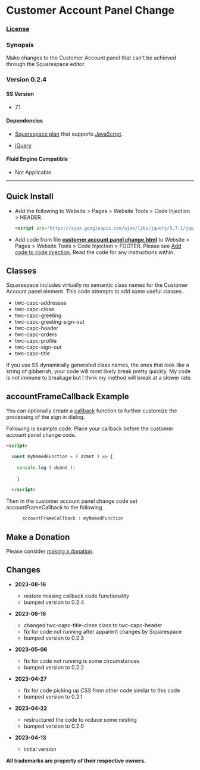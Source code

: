 # Customer Account Panel Change

### [License][1]
    
### Synopsis

Make changes to the Customer Account panel that can't be achieved through the
Squarespace editor.

### Version 0.2.4

#### SS Version

  * 7.1

#### Dependencies

  * [Squarespace plan][2] that supports [JavaScript][3].
  
  * [jQuery][4]

#### Fluid Engine Compatible

  * Not Applicable

---

## Quick Install

* Add the following to Website > Pages > Website Tools > Code Injection >
  HEADER.
  
  ```html
  <script src="https://ajax.googleapis.com/ajax/libs/jquery/3.7.1/jquery.min.js"></script>
  ```
  
* Add code from file **[customer account panel change.html][5]** to Website >
  Pages > Website Tools > Code Injection > FOOTER. Please see [Add code to code
  injection][6]. Read the code for any instructions within.

## Classes

Squarespace includes virtually no semantic class names for the Customer Account
panel element. This code attempts to add some useful classes.

  * twc-capc-addresses
  * twc-capc-close
  * twc-capc-greeting
  * twc-capc-greeting-sign-out
  * twc-capc-header
  * twc-capc-orders
  * twc-capc-profile
  * twc-capc-sign-out
  * twc-capc-title

If you use SS dynamically generated class names, the ones that look like a
string of gibberish, your code will most likely break pretty quickly. My code is
not immune to breakage but I think my method will break at a slower rate.

## accountFrameCallback Example

You can optionally create a [callback][7] function to further customize the
processing of the sign in dialog.

Following is example code. Place your callback before the customer account panel
change code.

```html
<script>

  const myNamedFunction = ( dcmnt ) => {
  
    console.log ( dcmnt );
    
    }
    
  </script>

```

Then in the customer account panel change code set accountFrameCallback to the
following.

```html
      accountFrameCallback : myNamedFunction
```

## Make a Donation

Please consider [making a donation][8].

## Changes

* **2023-08-16**

  * restore missing callback code functionality
  * bumped version to 0.2.4
  
* **2023-08-16**

  * changed twc-capc-title-close class to twc-capc-header
  * fix for code not running after apparent changes by Squarespace
  * bumped version to 0.2.3
  
* **2023-05-06**

  * fix for code not running is some circumstances
  * bumped version to 0.2.2
  
* **2023-04-27**

  * fix for code picking up CSS from other code similar to this code
  * bumped version to 0.2.1
  
* **2023-04-22**

  * restructured the code to reduce some nesting
  * bumped version to 0.2.0
  
* **2023-04-13**

  * initial version

**All trademarks are property of their respective owners.**

[1]: https://github.com/tomsWebConsulting/twcsl/blob/main/LICENSE.txt#L1
[2]: https://www.squarespace.com/pricing
[3]: https://en.wikipedia.org/wiki/JavaScript
[4]: https://jquery.com/
[5]: customer%20account%20panel%20change.html#L1
[6]: https://support.squarespace.com/hc/en-us/articles/205815908-Using-code-injection#toc-add-code-to-code-injection
[7]: https://en.wikipedia.org/wiki/Callback_(computer_programming)
[8]: https://github.com/tomsWebConsulting/twcsl#make-a-donation
